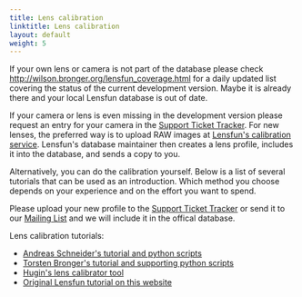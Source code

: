```yaml
---
title: Lens calibration
linktitle: Lens calibration
layout: default
weight: 5
---
```


If your own lens or camera is not part of the database please check <a href="http://wilson.bronger.org/lensfun_coverage.html">http://wilson.bronger.org/lensfun_coverage.html</a> for a daily updated list covering the status of the current development version. Maybe it is already there and your local Lensfun database is out of date.

If your camera or lens is even missing in the development version please request an entry for your camera in the <a href="https://github.com/lensfun/lensfun/issues">Support Ticket Tracker</a>.  For new lenses, the preferred way is to upload RAW images at <a href="http://wilson.bronger.org/calibration">Lensfun's calibration service</a>.  Lensfun's database maintainer then creates a lens profile, includes it into the database, and sends a copy to you.

Alternatively, you can do the calibration yourself.  Below is a list of several tutorials that can be used as an introduction. Which method you choose depends on your experience and on the effort you want to spend.

Please upload your new profile to the <a href="https://github.com/lensfun/lensfun/issues">Support Ticket Tracker</a> or send it to our <a href="http://sourceforge.net/p/lensfun/mailman/">Mailing List</a> and we will include it in the offical database.

Lens calibration tutorials:

* <a href="https://pixls.us/articles/create-lens-calibration-data-for-lensfun/">Andreas Schneider's tutorial and python scripts</a>
* <a href="http://wilson.bronger.org/lens_calibration_tutorial/">Torsten Bronger's tutorial and supporting python scripts</a>
* <a href="http://libregraphicsworld.org/blog/entry/creating-lens-distorsion-models-with-hugin-lens-calibrator">Hugin's lens calibrator tool</a>
* <a href="/calibration-tutorial/lens-calibration.html">Original Lensfun tutorial on this website</a>
